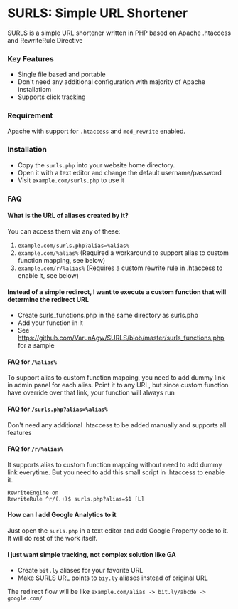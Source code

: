 # SURLS: Simple URL Shortener
SURLS is a simple URL shortener written in PHP based on Apache .htaccess and RewriteRule Directive

### Key Features
 - Single file based and portable
 - Don't need any additional configuration with majority of Apache installatiom
 - Supports click tracking

### Requirement
Apache with support for `.htaccess` and `mod_rewrite` enabled.

### Installation
- Copy the `surls.php` into your website home directory.
- Open it with a text editor and change the default username/password
- Visit `example.com/surls.php` to use it

### FAQ

#### What is the URL of aliases created by it?
You can access them via any of these:

1. `example.com/surls.php?alias=%alias%`
2. `example.com/%alias%` (Required a workaround to support alias to custom function mapping, see below)
3. `example.com/r/%alias%` (Requires a custom rewrite rule in .htaccess to enable it, see below)

#### Instead of a simple redirect, I want to execute a custom function that will determine the redirect URL
- Create surls_functions.php in the same directory as surls.php
- Add your function in it
- See https://github.com/VarunAgw/SURLS/blob/master/surls_functions.php for a sample

#### FAQ for `/%alias%`
To support alias to custom function mapping, you need to add dummy link in admin panel for each alias. Point it to any URL, but since custom function have override over that link, your function will always run

#### FAQ for `/surls.php?alias=%alias%`
Don't need any additional .htaccess to be added manually and supports all features

#### FAQ for `/r/%alias%`
It supports alias to custom function mapping without need to add dummy link everytime. But you need to add this small script in .htaccess to enable it.
```
RewriteEngine on
RewriteRule ^r/(.+)$ surls.php?alias=$1 [L]
```

#### How can I add Google Analytics to it
Just open the `surls.php` in a text editor and add Google Property code to it. It will do rest of the work itself.

#### I just want simple tracking, not complex solution like GA
- Create `bit.ly` aliases for your favorite URL
- Make SURLS URL points to `biy.ly` aliases instead of original URL

The redirect flow will be like `example.com/alias -> bit.ly/abcde -> google.com/`

